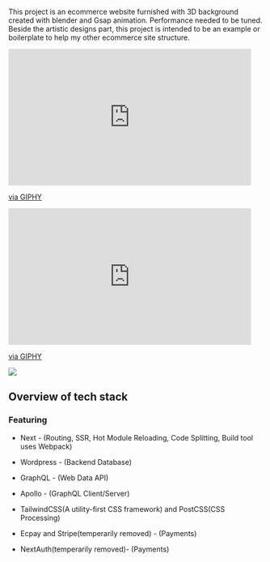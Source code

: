 
This project is an ecommerce website furnished with 3D background created with blender and Gsap animation. Performance needed to be tuned. 
Beside the artistic designs part, this project is intended to be an example or boilerplate to help my other ecommerce site structure.

<iframe src="https://giphy.com/embed/KWs8XTMswAmqXpLe4J" width="480" height="270" frameBorder="0" class="giphy-embed" allowFullScreen></iframe><p><a href="https://giphy.com/gifs/KWs8XTMswAmqXpLe4J">via GIPHY</a></p>

<iframe src="https://giphy.com/embed/qujpEyZSDacisHfz9C" width="480" height="270" frameBorder="0" class="giphy-embed" allowFullScreen></iframe><p><a href="https://giphy.com/gifs/qujpEyZSDacisHfz9C">via GIPHY</a></p>

![](https://programming.vip/images/doc/31b9975ee3ad6a6d5102fa93ed4f1d62.jpg)

## Overview of tech stack

### Featuring

* Next - (Routing, SSR, Hot Module Reloading, Code Splitting, Build tool uses Webpack)

* Wordpress - (Backend Database)

* GraphQL - (Web Data API)

* Apollo - (GraphQL Client/Server)

* TailwindCSS(A utility-first CSS framework) and PostCSS(CSS Processing)

* Ecpay and Stripe(temperarily removed) - (Payments)

* NextAuth(temperarily removed)- (Payments)
